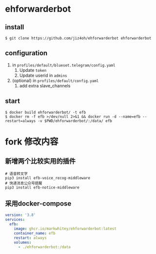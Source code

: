 # ehforwarderbot

## install

```console
$ git clone https://github.com/jiz4oh/ehforwarderbot ehforwarderbot
```

## configuration

1. in `profiles/default/blueset.telegram/config.yaml`
   1. Update `token`
   2. Update userid in `admins`
2. (optional) in `profiles/default/config.yaml`
   1. add extra slave_channels

## start

```console
$ docker build ehforwarderbot/ -t efb
$ docker rm -f efb >/dev/null 2>&1 && docker run -d --name=efb --restart=always -v $PWD/ehforwarderbot/:/data/ efb
```

# fork 修改内容
## 新增两个比较实用的插件
```console
# 语音转文字
pip3 install efb-voice_recog-middleware
# 快递消息公众号提醒
pip3 install efb-notice-middleware
```
## 采用docker-compose
```yaml
version: '3.8'
services:
  efb:
    image: ghcr.io/markwhitey/ehforwarderbot:latest
    container_name: efb
    restart: always
    volumes:
      - ./ehforwarderbot:/data
```
